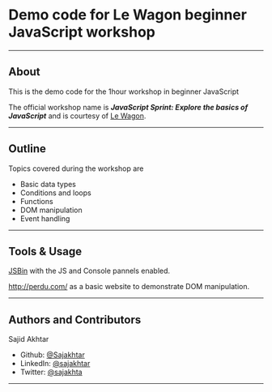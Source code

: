 # Demo code for Le Wagon beginner JavaScript workshop
___
## About

This is the demo code for the 1hour workshop in beginner JavaScript

The official workshop name is **_JavaScript Sprint: Explore the basics of JavaScript_** and is courtesy of [Le Wagon](https://www.lewagon.com/).

___
## Outline

Topics covered during the workshop are
- Basic data types
- Conditions and loops
- Functions
- DOM manipulation
- Event handling

___
## Tools & Usage

[JSBin](https://jsbin.com/?js,console) with the JS and Console pannels enabled.

http://perdu.com/ as a basic website to demonstrate DOM manipulation.

___
## Authors and Contributors

Sajid Akhtar
- Github: [@Sajakhtar](https://github.com/Sajakhtar)
- LinkedIn: [@sajakhtar](https://www.linkedin.com/in/sajakhtar/)
- Twitter: [@sajakhta](https://twitter.com/Sajakhta)

___
